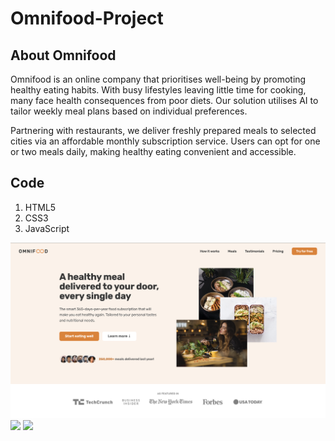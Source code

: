 # Omnifood-Project

## About Omnifood

Omnifood is an online company that prioritises well-being by promoting healthy eating habits. With busy lifestyles leaving little time for cooking, many face health consequences from poor diets. Our solution utilises AI to tailor weekly meal plans based on individual preferences. 

Partnering with restaurants, we deliver freshly prepared meals to selected cities via an affordable monthly subscription service. Users can opt for one or two meals daily, making healthy eating convenient and accessible.

## Code

1. HTML5
2. CSS3
3. JavaScript

![](Omnifood-Project/img/Omnifood-desktop.png)
![](img/Omnifood-tablet.png)
![](img/Omnifood-mobile.png)

